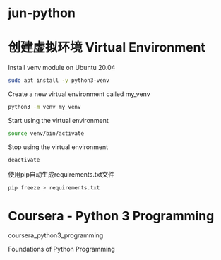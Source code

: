 # jun-python

# 创建虚拟环境 Virtual Environment

Install venv module on Ubuntu 20.04

```bash
sudo apt install -y python3-venv
```

Create a new virtual environment called my_venv
```bash
python3 -m venv my_venv
```

Start using the virtual environment
```bash
source venv/bin/activate
```

Stop using the virtual environment 
```bash
deactivate
```

使用pip自动生成requirements.txt文件
```bash
pip freeze > requirements.txt
```

# Coursera - Python 3 Programming

coursera_python3_programming

Foundations of Python Programming
